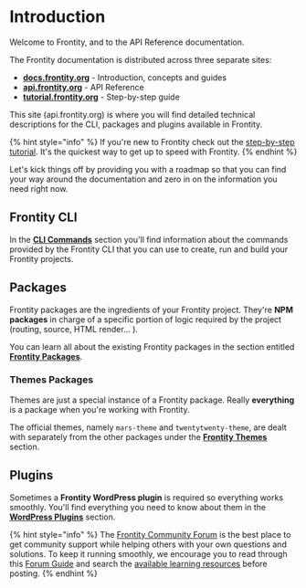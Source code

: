# Introduction

Welcome to Frontity, and to the API Reference documentation.

The Frontity documentation is distributed across three separate sites:

- [**docs.frontity.org**](https://docs.frontity.org) - Introduction, concepts and guides
- [**api.frontity.org**](https://api.frontity.org) - API Reference
- [**tutorial.frontity.org**](https://tutorial.frontity.org) - Step-by-step guide

This site \(api.frontity.org\) is where you will find detailed technical descriptions for the CLI, packages and plugins available in Frontity.

{% hint style="info" %}
If you're new to Frontity check out the [step-by-step tutorial](https://tutorial.frontity.org/). It's the quickest way to get up to speed with Frontity.
{% endhint %}

Let's kick things off by providing you with a roadmap so that you can find your way around the documentation and zero in on the information you need right now.

## Frontity CLI

In the [**CLI Commands**](frontity-cli/) section you'll find information about the commands provided by the Frontity CLI that you can use to create, run and build your Frontity projects.

## Packages

Frontity packages are the ingredients of your Frontity project. They're **NPM packages** in charge of a specific portion of logic required by the project \(routing, source, HTML render... \).

You can learn all about the existing Frontity packages in the section entitled [**Frontity Packages**](frontity-packages/).

### Themes Packages

Themes are just a special instance of a Frontity package. Really **everything** is a package when you're working with Frontity.

The official themes, namely `mars-theme` and `twentytwenty-theme`, are dealt with separately from the other packages under the [**Frontity Themes**](frontity-packages/themes-packages) section.

## Plugins

Sometimes a **Frontity WordPress plugin** is required so everything works smoothly. You'll find everything you need to know about them in the [**WordPress Plugins**](frontity-plugins/) section.


{% hint style="info" %}
The [Frontity Community Forum](https://community.frontity.org/) is the best place to get community support while helping others with your own questions and solutions. To keep it running smoothly, we encourage you to read through this [Forum Guide](https://community.frontity.org/t/frontity-community-forum-users-guide/4399) and search the [available learning resources](https://frontity.org/learn/) before posting.
{% endhint %}
